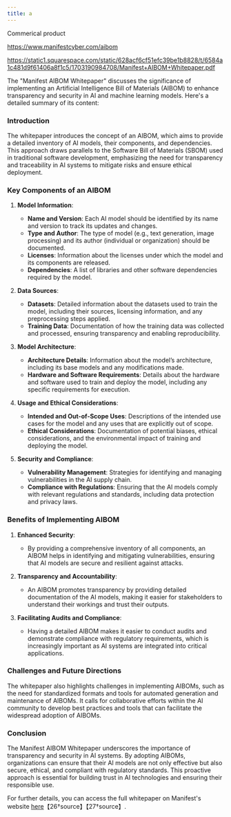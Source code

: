 ```yaml
---
title: a
---
```

Commerical product 



https://www.manifestcyber.com/aibom

https://static1.squarespace.com/static/628acf6cf51efc39be1b8828/t/6584a1c481d9f61406a8f1c5/1703190984708/Manifest+AIBOM+Whitepaper.pdf



The "Manifest AIBOM Whitepaper" discusses the significance of implementing an Artificial Intelligence Bill of Materials (AIBOM) to enhance transparency and security in AI and machine learning models. Here's a detailed summary of its content:

### Introduction
The whitepaper introduces the concept of an AIBOM, which aims to provide a detailed inventory of AI models, their components, and dependencies. This approach draws parallels to the Software Bill of Materials (SBOM) used in traditional software development, emphasizing the need for transparency and traceability in AI systems to mitigate risks and ensure ethical deployment.

### Key Components of an AIBOM

1. **Model Information**:
   - **Name and Version**: Each AI model should be identified by its name and version to track its updates and changes.
   - **Type and Author**: The type of model (e.g., text generation, image processing) and its author (individual or organization) should be documented.
   - **Licenses**: Information about the licenses under which the model and its components are released.
   - **Dependencies**: A list of libraries and other software dependencies required by the model.

2. **Data Sources**:
   - **Datasets**: Detailed information about the datasets used to train the model, including their sources, licensing information, and any preprocessing steps applied.
   - **Training Data**: Documentation of how the training data was collected and processed, ensuring transparency and enabling reproducibility.

3. **Model Architecture**:
   - **Architecture Details**: Information about the model’s architecture, including its base models and any modifications made.
   - **Hardware and Software Requirements**: Details about the hardware and software used to train and deploy the model, including any specific requirements for execution.

4. **Usage and Ethical Considerations**:
   - **Intended and Out-of-Scope Uses**: Descriptions of the intended use cases for the model and any uses that are explicitly out of scope.
   - **Ethical Considerations**: Documentation of potential biases, ethical considerations, and the environmental impact of training and deploying the model.

5. **Security and Compliance**:
   - **Vulnerability Management**: Strategies for identifying and managing vulnerabilities in the AI supply chain.
   - **Compliance with Regulations**: Ensuring that the AI models comply with relevant regulations and standards, including data protection and privacy laws.

### Benefits of Implementing AIBOM

1. **Enhanced Security**:
   - By providing a comprehensive inventory of all components, an AIBOM helps in identifying and mitigating vulnerabilities, ensuring that AI models are secure and resilient against attacks.

2. **Transparency and Accountability**:
   - An AIBOM promotes transparency by providing detailed documentation of the AI models, making it easier for stakeholders to understand their workings and trust their outputs.

3. **Facilitating Audits and Compliance**:
   - Having a detailed AIBOM makes it easier to conduct audits and demonstrate compliance with regulatory requirements, which is increasingly important as AI systems are integrated into critical applications.

### Challenges and Future Directions

The whitepaper also highlights challenges in implementing AIBOMs, such as the need for standardized formats and tools for automated generation and maintenance of AIBOMs. It calls for collaborative efforts within the AI community to develop best practices and tools that can facilitate the widespread adoption of AIBOMs.

### Conclusion

The Manifest AIBOM Whitepaper underscores the importance of transparency and security in AI systems. By adopting AIBOMs, organizations can ensure that their AI models are not only effective but also secure, ethical, and compliant with regulatory standards. This proactive approach is essential for building trust in AI technologies and ensuring their responsible use.

For further details, you can access the full whitepaper on Manifest's website [here](https://www.manifestcyber.com/aibom)【26†source】【27†source】.